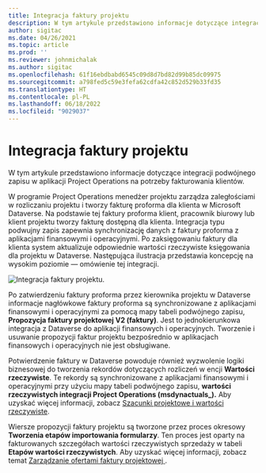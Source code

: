 ```yaml
---
title: Integracja faktury projektu
description: W tym artykule przedstawiono informacje dotyczące integracji podwójnego zapisu w aplikacji Project Operations na potrzeby fakturowania klientów.
author: sigitac
ms.date: 04/26/2021
ms.topic: article
ms.prod: ''
ms.reviewer: johnmichalak
ms.author: sigitac
ms.openlocfilehash: 61f16ebdbabd6545c09d8d7bd82d99b85dc09975
ms.sourcegitcommit: a798fed5c59e3fefa62cdfa42c852d529b33fd35
ms.translationtype: HT
ms.contentlocale: pl-PL
ms.lasthandoff: 06/18/2022
ms.locfileid: "9029037"
---
```

# <a name="project-invoice-integration"></a>Integracja faktury projektu

W tym artykule przedstawiono informacje dotyczące integracji podwójnego zapisu w aplikacji Project Operations na potrzeby fakturowania klientów.

W programie Project Operations menedżer projektu zarządza zaległościami w rozliczaniu projektu i tworzy fakturę proforma dla klienta w Microsoft Dataverse. Na podstawie tej faktury proforma klient, pracownik biurowy lub klient projektu tworzy fakturę dostępną dla klienta. Integracja typu podwujny zapis zapewnia synchronizację danych z faktury proforma z aplikacjami finansowymi i operacyjnymi. Po zaksięgowaniu faktury dla klienta system aktualizuje odpowiednie wartości rzeczywiste księgowania dla projektu w Dataverse. Następująca ilustracja przedstawia koncepcję na wysokim poziomie — omówienie tej integracji.

   ![Integracja faktury projektu.](./media/DW5Invoicing.png)

Po zatwierdzeniu faktury proforma przez kierownika projektu w Dataverse informacje nagłówkowe faktury proforma są synchronizowane z aplikacjami finansowymi i operacyjnymi za pomocą mapy tabeli podwójnego zapisu, **Propozycja faktury projektowej V2 (faktury)**. Jest to jednokierunkowa integracja z Dataverse do aplikacji finansowych i operacyjnych. Tworzenie i usuwanie propozycji faktur projektu bezpośrednio w aplikacjach finansowych i operacyjnych nie jest obsługiwane.

Potwierdzenie faktury w Dataverse powoduje również wyzwolenie logiki biznesowej do tworzenia rekordów dotyczących rozliczeń w encji **Wartości rzeczywiste**. Te rekordy są synchronizowane z aplikacjami finansowymi i operacyjnymi przy użyciu mapy tabeli podwójnego zapisu, **wartości rzeczywistych integracji Project Operations (msdynactuals\_).** Aby uzyskać więcej informacji, zobacz [Szacunki projektowe i wartości rzeczywiste](resource-dual-write-estimates-actuals.md). 

Wiersze propozycji faktury projektu są tworzone przez proces okresowy **Tworzenia etapów importowania formularzy**. Ten proces jest oparty na fakturowanych szczegółach wartości rzeczywistych sprzedaży w tabeli **Etapów wartości rzeczywistych**. Aby uzyskać więcej informacji, zobacz temat [Zarządzanie ofertami faktury projektowej ](../invoicing/format-update-project-invoice-proposals.md#create-project-invoice-proposals). 
